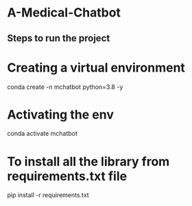 # A-Medical-Chatbot
## Steps to run the project

# Creating a virtual environment #
conda create -n mchatbot python=3.8 -y

# Activating the env #
conda activate mchatbot

# To install all the library from requirements.txt file #
pip install -r requirements.txt